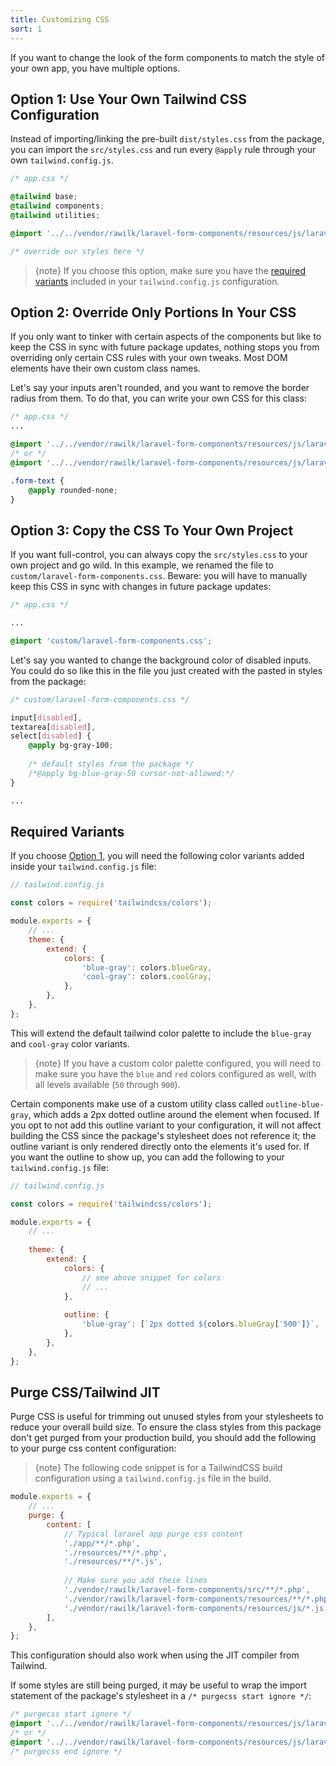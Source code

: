 ```yaml
---
title: Customizing CSS
sort: 1
---
```


If you want to change the look of the form components to match the style of your own app, you have multiple options.

## Option 1: Use Your Own Tailwind CSS Configuration
Instead of importing/linking the pre-built `dist/styles.css` from the package, you can import the `src/styles.css` and run every `@apply` rule through your own `tailwind.config.js`.

```css
/* app.css */

@tailwind base;
@tailwind components;
@tailwind utilities;

@import '../../vendor/rawilk/laravel-form-components/resources/js/laravel-form-components-styles/src/styles.css';

/* override our styles here */
```

> {note} If you choose this option, make sure you have the [required variants](#user-content-required-variants) included in your `tailwind.config.js` configuration.

## Option 2: Override Only Portions In Your CSS
If you only want to tinker with certain aspects of the components but like to keep the CSS in sync with future package updates, nothing stops you from overriding only certain CSS rules with your own tweaks. Most DOM elements have their own custom class names.

Let's say your inputs aren't rounded, and you want to remove the border radius from them. To do that, you can write your own CSS for this class:

```css
/* app.css */
...

@import '../../vendor/rawilk/laravel-form-components/resources/js/laravel-form-components-styles/dist/styles.css';
/* or */
@import '../../vendor/rawilk/laravel-form-components/resources/js/laravel-form-components-styles/dist/styles.min.css';

.form-text {
    @apply rounded-none;
}
```

## Option 3: Copy the CSS To Your Own Project
If you want full-control, you can always copy the `src/styles.css` to your own project and go wild. In this example, we renamed the file to `custom/laravel-form-components.css`.
Beware: you will have to manually keep this CSS in sync with changes in future package updates:

```css
/* app.css */

...

@import 'custom/laravel-form-components.css';
```

Let's say you wanted to change the background color of disabled inputs. You could do so like this in the file you just created with the pasted in styles from the package:

```css
/* custom/laravel-form-components.css */

input[disabled],
textarea[disabled],
select[disabled] {
    @apply bg-gray-100;
    
    /* default styles from the package */
    /*@apply bg-blue-gray-50 cursor-not-allowed;*/
}

...
```

## Required Variants
If you choose [Option 1](#user-content-option-1-use-your-own-tailwind-css-configuration), you will need the following color variants added inside your `tailwind.config.js` file:

```js
// tailwind.config.js

const colors = require('tailwindcss/colors');

module.exports = {
    // ...
    theme: {
        extend: {
            colors: {
                'blue-gray': colors.blueGray,
                'cool-gray': colors.coolGray,
            },
        },
    },
};
```

This will extend the default tailwind color palette to include the `blue-gray` and `cool-gray` color variants.

> {note} If you have a custom color palette configured, you will need to make sure you have the `blue` and `red` colors configured as well, with all
> levels available (`50` through `900`).

Certain components make use of a custom utility class called `outline-blue-gray`, which adds a 2px dotted outline around the element when focused. If you opt to not add this outline variant to your configuration, it will not affect building the CSS since the package's stylesheet does not reference it; the outline variant is only rendered directly onto the elements it's used for. If you want the outline to show up, you can add the following to your `tailwind.config.js` file:

```js
// tailwind.config.js

const colors = require('tailwindcss/colors');

module.exports = {
    // ...
    
    theme: {
        extend: {
            colors: {
                // see above snippet for colors
                // ...
            },
            
            outline: {
                'blue-gray': [`2px dotted ${colors.blueGray['500']}`, '2px'],
            },
        },
    },
};
```

## Purge CSS/Tailwind JIT

Purge CSS is useful for trimming out unused styles from your stylesheets to reduce your overall build size. To ensure
the class styles from this package don't get purged from your production build, you should add the following to your
purge css content configuration:

> {note} The following code snippet is for a TailwindCSS build configuration using a `tailwind.config.js` file in the build.

```js
module.exports = {
    // ...
    purge: {
        content: [
            // Typical laravel app purge css content
            './app/**/*.php',
            './resources/**/*.php',
            './resources/**/*.js',
            
            // Make sure you add these lines
            './vendor/rawilk/laravel-form-components/src/**/*.php',
            './vendor/rawilk/laravel-form-components/resources/**/*.php',
            './vendor/rawilk/laravel-form-components/resources/js/*.js',
        ],
    },
};
```

This configuration should also work when using the JIT compiler from Tailwind.

If some styles are still being purged, it may be useful to wrap the import statement of the package's stylesheet
in a `/* purgecss start ignore */`:

```css
/* purgecss start ignore */
@import '../../vendor/rawilk/laravel-form-components/resources/js/laravel-form-components-styles/dist/styles.css';
/* or */
@import '../../vendor/rawilk/laravel-form-components/resources/js/laravel-form-components-styles/dist/styles.min.css';
/* purgecss end ignore */
```
